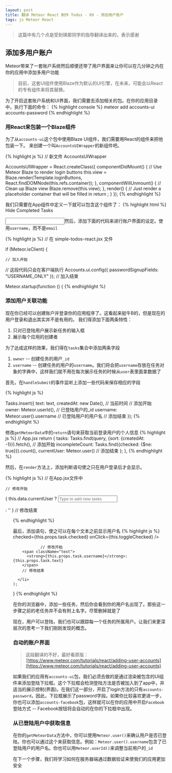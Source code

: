 ```yaml
---
layout: post
title: 翻译 Meteor React 制作 Todos - 09 - 添加用户账户
tags: js Meteor React
---
```


> 这篇中有几个点是受到瑛那同学的指导翻译出来的，表示感谢

## 添加多用户账户

Meteor带来了一套账户系统然后顺便还带了用户界面来让你可以在几分钟之内在你的应用中添加多用户功能

> 目前，这套UI组件使用Blaze作为默认的UI引擎，在未来，可能会以React的专有组件来将其替换。


为了开启这套账户系统和UI界面，我们需要去添加相关的包。在你的应用目录中，执行下面的命令：
{% highlight console %}
meteor add accounts-ui accounts-password
{% endhighlight %}

### 用React来包装一个Blaze组件

为了从`accounts-ui`这个包中使用Blaze UI组件，我们需要用React的组件来把他包装一下。
来创建一个叫`AccountsUIWrapper`的新组件吧。

{% highlight js %}
// 新文件 AccountsUIWrapper

AccountsUIWrapper = React.createClass({
  componentDidMount() {
    // Use Meteor Blaze to render login buttons
    this.view = Blaze.render(Template.loginButtons,
      React.findDOMNode(this.refs.container));
  },
  componentWillUnmount() {
    // Clean up Blaze view
    Blaze.remove(this.view);
  },
  render() {
    // Just render a placeholder container that will be filled in
    return <span ref="container" />;
  }
});
{% endhighlight %}

我们只需要在App组件中定义一下就可以包含这个组件了：
{% highlight html %}
  Hide Completed Tasks
</label>

<!-- 定义开始 -->
<AccountsUIWrapper />
<!-- 定义结束 -->

<form className="new-task" onSubmit={this.handleSubmit} >
  <input
    type="text"
{% endhighlight %}

然后，添加下面的代码来进行账户界面的设定。使用`username`，而不是`email`

{% highlight js %}
// 在 simple-todos-react.jsx 文件

if (Meteor.isClient) {

	// 加入开始
  // 这段代码只会在客户端执行
  Accounts.ui.config({
    passwordSignupFields: "USERNAME_ONLY"
  });
	// 加入结束

  Meteor.startup(function () {
{% endhighlight %}

### 添加用户关联功能

现在你已经可以创建账户并登录你的应用程序了。这看起来挺牛B的，但是现在的用户登录和退出其实并不是有用的。
我们得添加下面两条特性：

1. 只对已登陆用户展示新任务的输入框
2. 展示每个应用的创建者

为了达成这样的效果，我们得在`tasks`集合中添加两条字段

1. `owner` -- 创建任务的用户`_id`
2. `username` -- 创建任务的用户的`username`。我们将会把`username`存放在任务对象的字典中，这样我们就不用在每次展示任务的时候从`user`表里面拿数据了

首先，在`handleSubmit`的事件监听上添加一些代码来保存相应的字段

{% highlight js %}

Tasks.insert({
  text: text,
  createdAt: new Date(),            // 当前时间
  // 添加开始
  owner: Meteor.userId(),           // 已登陆用户的_id
  username: Meteor.user().username  // 已登陆用户的用户名
  // 添加结束
});
{% endhighlight %}

修改`getMeteorData`中的`return`语句来获取当前登录用户的个人信息
{% highlight js %}
// App.jsx
    return {
      tasks: Tasks.find(query, {sort: {createdAt: -1}}).fetch(),
      // 添加开始
      incompleteCount: Tasks.find({checked: {$ne: true}}).count(),
      currentUser: Meteor.user()
      // 添加结束
    };
  },
{% endhighlight %}


然后，在`render`方法上，添加判断语句使之只在用户登录后才会显示。

{% highlight js %}
// 在App.jsx文件中
  <AccountsUIWrapper />

	// 修改开始
  { this.data.currentUser ?
    <form className="new-task" onSubmit={this.handleSubmit} >
      <input
        type="text"
        ref="textInput"
        placeholder="Type to add new tasks" />
    </form> : ''
  }
  // 修改结束
</header>

<ul>
{% endhighlight %}

最后，添加语句，使之可以在每个文本之前显示用户名
{% highlight js %}
          checked={this.props.task.checked}
          onClick={this.toggleChecked} />
 
				// 修改开始
        <span className="text">
          <strong>{this.props.task.username}</strong>: {this.props.task.text}
        </span>
        // 修改结束

      </li>
    );
  }
{% endhighlight %}

在你的浏览器中，添加一些任务，然后你会看到你的用户名出现了。那些这一步骤之前的老任务并不会有附上名字。尽管删掉就是了

现在，用户可以登陆，我们也可以跟踪每一个任务的所属用户。让我们来更深层次的思考一下我们刚刚发现的概念。

### 自动的账户界面

> 这段翻译的不好，最好看原版：[https://www.meteor.com/tutorials/react/adding-user-accounts](https://www.meteor.com/tutorials/react/adding-user-accounts)

如果我们的应用有`accounts-ui`包，我们必须去做的是通过渲染被包含的UI组件来添加登陆下拉框。这个下拉框会检测登陆方法是否被加入到了app中，并适当的展示控制(界面)。在我们这一部分，开启了login方法的只有`accounts-password`，因此，下拉框展示了password字段。如果你比较喜欢更进一步，你也可以添加`accounts-facebook`包，这样就可以在你的应用中开启`Facebook`登陆方式 -- Facebook按钮将会自动的在你的下拉框中出现。

### 从已登陆用户中获取信息

在你的`getMeteorData`方法中，你可以使用`Meteor.user()`来确认用户是否已登陆，你也可以通过这个来获取信息。例如：`Meteor.user().username`包含了已登陆用户的用户名。你也可以用`Meteor.userId()`来调整当前用户的`_id`

在下一个步骤，我们将学习如何在服务器端通过数据验证来使我们的应用更加安全